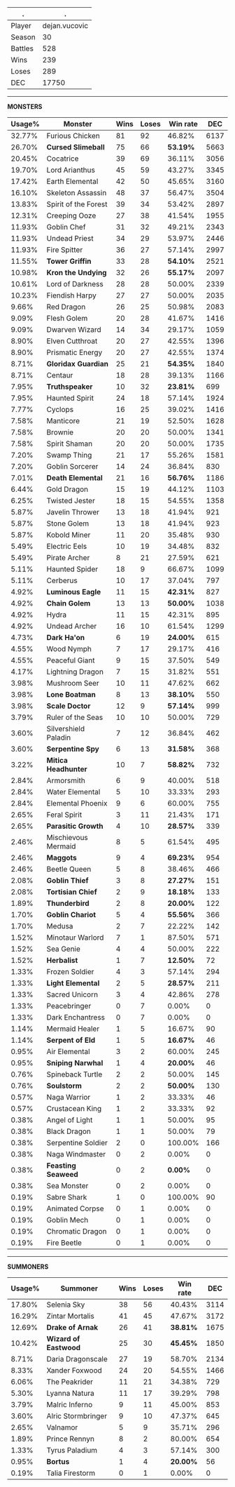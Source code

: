 .|.
|-|-
Player|dejan.vucovic
Season|30
Battles|528
Wins|239
Loses|289
DEC|17750

---
**MONSTERS**

Usage%|Monster|Wins|Loses|Win rate|DEC|
-|-|-|-|-|-|
32.77%|Furious Chicken|81|92|46.82%|6137|
26.70%|**Cursed Slimeball**|75|66|**53.19%**|5663|
20.45%|Cocatrice|39|69|36.11%|3056|
19.70%|Lord Arianthus|45|59|43.27%|3345|
17.42%|Earth Elemental|42|50|45.65%|3160|
16.10%|Skeleton Assassin|48|37|56.47%|3504|
13.83%|Spirit of the Forest|39|34|53.42%|2897|
12.31%|Creeping Ooze|27|38|41.54%|1955|
11.93%|Goblin Chef|31|32|49.21%|2343|
11.93%|Undead Priest|34|29|53.97%|2446|
11.93%|Fire Spitter|36|27|57.14%|2997|
11.55%|**Tower Griffin**|33|28|**54.10%**|2521|
10.98%|**Kron the Undying**|32|26|**55.17%**|2097|
10.61%|Lord of Darkness|28|28|50.00%|2339|
10.23%|Fiendish Harpy|27|27|50.00%|2035|
9.66%|Red Dragon|26|25|50.98%|2083|
9.09%|Flesh Golem|20|28|41.67%|1416|
9.09%|Dwarven Wizard|14|34|29.17%|1059|
8.90%|Elven Cutthroat|20|27|42.55%|1396|
8.90%|Prismatic Energy|20|27|42.55%|1374|
8.71%|**Gloridax Guardian**|25|21|**54.35%**|1840|
8.71%|Centaur|18|28|39.13%|1166|
7.95%|**Truthspeaker**|10|32|**23.81%**|699|
7.95%|Haunted Spirit|24|18|57.14%|1924|
7.77%|Cyclops|16|25|39.02%|1416|
7.58%|Manticore|21|19|52.50%|1628|
7.58%|Brownie|20|20|50.00%|1341|
7.58%|Spirit Shaman|20|20|50.00%|1735|
7.20%|Swamp Thing|21|17|55.26%|1581|
7.20%|Goblin Sorcerer|14|24|36.84%|830|
7.01%|**Death Elemental**|21|16|**56.76%**|1186|
6.44%|Gold Dragon|15|19|44.12%|1103|
6.25%|Twisted Jester|18|15|54.55%|1358|
5.87%|Javelin Thrower|13|18|41.94%|921|
5.87%|Stone Golem|13|18|41.94%|923|
5.87%|Kobold Miner|11|20|35.48%|930|
5.49%|Electric Eels|10|19|34.48%|832|
5.49%|Pirate Archer|8|21|27.59%|621|
5.11%|Haunted Spider|18|9|66.67%|1099|
5.11%|Cerberus|10|17|37.04%|797|
4.92%|**Luminous Eagle**|11|15|**42.31%**|827|
4.92%|**Chain Golem**|13|13|**50.00%**|1038|
4.92%|Hydra|11|15|42.31%|895|
4.92%|Undead Archer|16|10|61.54%|1299|
4.73%|**Dark Ha'on**|6|19|**24.00%**|615|
4.55%|Wood Nymph|7|17|29.17%|416|
4.55%|Peaceful Giant|9|15|37.50%|549|
4.17%|Lightning Dragon|7|15|31.82%|551|
3.98%|Mushroom Seer|10|11|47.62%|662|
3.98%|**Lone Boatman**|8|13|**38.10%**|550|
3.98%|**Scale Doctor**|12|9|**57.14%**|999|
3.79%|Ruler of the Seas|10|10|50.00%|729|
3.60%|Silvershield Paladin|7|12|36.84%|462|
3.60%|**Serpentine Spy**|6|13|**31.58%**|368|
3.22%|**Mitica Headhunter**|10|7|**58.82%**|732|
2.84%|Armorsmith|6|9|40.00%|518|
2.84%|Water Elemental|5|10|33.33%|293|
2.84%|Elemental Phoenix|9|6|60.00%|755|
2.65%|Feral Spirit|3|11|21.43%|171|
2.65%|**Parasitic Growth**|4|10|**28.57%**|339|
2.46%|Mischievous Mermaid|8|5|61.54%|495|
2.46%|**Maggots**|9|4|**69.23%**|954|
2.46%|Beetle Queen|5|8|38.46%|466|
2.08%|**Goblin Thief**|3|8|**27.27%**|151|
2.08%|**Tortisian Chief**|2|9|**18.18%**|133|
1.89%|**Thunderbird**|2|8|**20.00%**|122|
1.70%|**Goblin Chariot**|5|4|**55.56%**|366|
1.70%|Medusa|2|7|22.22%|142|
1.52%|Minotaur Warlord|7|1|87.50%|571|
1.52%|Sea Genie|4|4|50.00%|222|
1.52%|**Herbalist**|1|7|**12.50%**|72|
1.33%|Frozen Soldier|4|3|57.14%|294|
1.33%|**Light Elemental**|2|5|**28.57%**|211|
1.33%|Sacred Unicorn|3|4|42.86%|278|
1.33%|Peacebringer|0|7|0.00%|0|
1.33%|Dark Enchantress|0|7|0.00%|0|
1.14%|Mermaid Healer|1|5|16.67%|90|
1.14%|**Serpent of Eld**|1|5|**16.67%**|46|
0.95%|Air Elemental|3|2|60.00%|245|
0.95%|**Sniping Narwhal**|1|4|**20.00%**|46|
0.76%|Spineback Turtle|2|2|50.00%|145|
0.76%|**Soulstorm**|2|2|**50.00%**|130|
0.57%|Naga Warrior|1|2|33.33%|46|
0.57%|Crustacean King|1|2|33.33%|92|
0.38%|Angel of Light|1|1|50.00%|95|
0.38%|Black Dragon|1|1|50.00%|79|
0.38%|Serpentine Soldier|2|0|100.00%|166|
0.38%|Naga Windmaster|0|2|0.00%|0|
0.38%|**Feasting Seaweed**|0|2|**0.00%**|0|
0.38%|Sea Monster|0|2|0.00%|0|
0.19%|Sabre Shark|1|0|100.00%|90|
0.19%|Animated Corpse|0|1|0.00%|0|
0.19%|Goblin Mech|0|1|0.00%|0|
0.19%|Chromatic Dragon|0|1|0.00%|0|
0.19%|Fire Beetle|0|1|0.00%|0|

---
**SUMMONERS**

Usage%|Summoner|Wins|Loses|Win rate|DEC|
-|-|-|-|-|-|
17.80%|Selenia Sky|38|56|40.43%|3114|
16.29%|Zintar Mortalis|41|45|47.67%|3172|
12.69%|**Drake of Arnak**|26|41|**38.81%**|1675|
10.42%|**Wizard of Eastwood**|25|30|**45.45%**|1850|
8.71%|Daria Dragonscale|27|19|58.70%|2134|
8.33%|Xander Foxwood|24|20|54.55%|1466|
6.06%|The Peakrider|11|21|34.38%|729|
5.30%|Lyanna Natura|11|17|39.29%|798|
3.79%|Malric Inferno|9|11|45.00%|853|
3.60%|Alric Stormbringer|9|10|47.37%|645|
2.65%|Valnamor|5|9|35.71%|296|
1.89%|Prince Rennyn|8|2|80.00%|654|
1.33%|Tyrus Paladium|4|3|57.14%|300|
0.95%|**Bortus**|1|4|**20.00%**|56|
0.19%|Talia Firestorm|0|1|0.00%|0|
